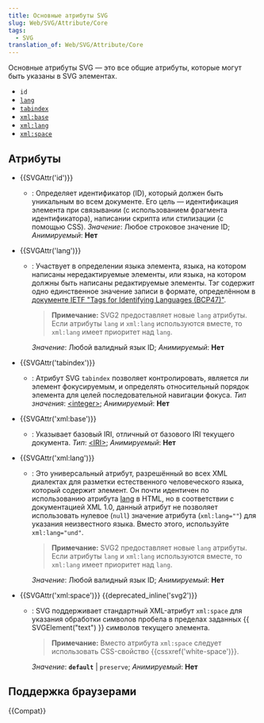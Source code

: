 ```yaml
---
title: Основные атрибуты SVG
slug: Web/SVG/Attribute/Core
tags:
  - SVG
translation_of: Web/SVG/Attribute/Core
---
```


Основные атрибуты SVG — это все общие атрибуты, которые могут быть указаны в SVG элементах.

- `id`
- [`lang`](#attr-lang)
- [`tabindex`](#attr-tabindex)
- [`xml:base`](#attr-xml:base)
- [`xml:lang`](#attr-xml:lang)
- [`xml:space`](#attr-xml:space)

## Атрибуты

- {{SVGAttr('id')}}
  - : Определяет идентификатор (ID), который должен быть уникальным во всем документе. Его цель — идентификация элемента при связывании (с использованием фрагмента идентификатора), написании скрипта или стилизации (с помощью CSS).
    _Значение_: Любое строковое значение ID; _Анимируемый_: **Нет**
- {{SVGAttr('lang')}}

  - : Участвует в определении языка элемента, языка, на котором написаны нередактируемые элементы, или языка, на котором должны быть написаны редактируемые элементы. Тэг содержит одно единственное значение записи в формате, определённом в [документе IETF "Tags for Identifying Languages (BCP47)"](https://www.ietf.org/rfc/bcp/bcp47.txt).

    > **Примечание:** SVG2 предоставляет новые `lang` атрибуты. Если атрибуты `lang` и `xml:lang` используются вместе, то `xml:lang` имеет приоритет над `lang`.

    _Значение_: Любой валидный язык ID; _Анимируемый_: **Нет**

- {{SVGAttr('tabindex')}}
  - : Атрибут SVG `tabindex` позволяет контролировать, является ли элемент фокусируемым, и определять относительный порядок элемента для целей последовательной навигации фокуса.
    _Тип значения_: [\<integer>](/docs/Web/SVG/Content_type#Integer); _Анимируемый_: **Нет**
- {{SVGAttr('xml:base')}}
  - : Указывает базовый IRI, отличный от базового IRI текущего документа.
    _Тип_: [\<IRI>](/docs/Web/SVG/Content_type#IRI); _Анимируемый_: **Нет**
- {{SVGAttr('xml:lang')}}

  - : Это универсальный атрибут, разрешённый во всех XML диалектах для разметки естественного человеческого языка, который содержит элемент. Он почти идентичен по использованию атрибута [lang](/ru/docs/Web/HTML/Global_attributes/lang) в HTML, но в соответствии с документацией XML 1.0, данный атрибут не позволяет использовать нулевое (`null`) значение атрибута (`xml:lang=""`) для указания неизвестного языка. Вместо этого, используйте `xml:lang="und"`.

    > **Примечание:** SVG2 предоставляет новые `lang` атрибуты. Если атрибуты `lang` и `xml:lang` используются вместе, то `xml:lang` имеет приоритет над `lang`.

    _Значение_: Любой валидный язык ID; _Анимируемый_: **Нет**

- {{SVGAttr('xml:space')}} {{deprecated_inline('svg2')}}

  - : SVG поддерживает стандартный XML-атрибут `xml:space` для указания обработки символов пробела в пределах заданных {{ SVGElement("text") }} символов текущего элемента.

    > **Примечание:** Вместо атрибута `xml:space` следует использовать CSS-свойство {{cssxref('white-space')}}.

    _Значение_: **`default`** | `preserve`; _Анимируемый_: **Нет**

## Поддержка браузерами

{{Compat}}

